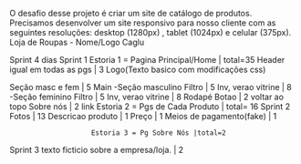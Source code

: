 O desafio desse projeto é criar um site de catálogo de produtos. Precisamos desenvolver um site responsivo para nosso cliente com as seguintes resoluções: desktop (1280px) , tablet (1024px) e celular (375px).
Loja de Roupas - Nome/Logo Caglu

Sprint 4 dias
Sprint 1
Estoria 1 = Pagina Principal/Home | total=35
Header igual em todas as pgs | 3
Logo(Texto basico com modificações css)

Seção masc e fem | 5
Main
-Seção masculino
Filtro | 5
Inv, verao
vitrine | 8
-Seção feminino
Filtro | 5
Inv, verao
vitrine | 8
Rodapé
Botao | 2
voltar ao topo
Sobre nós | 2
link
Estoria 2 = Pgs de Cada Produto | total= 16
Sprint 2
Fotos | 13
Descricao produto | 1
Preço | 1
Meios de pagamento(fake) | 1

                        Estoria 3 = Pg Sobre Nós |total=2

Sprint 3
texto ficticio sobre a empresa/loja. | 2
